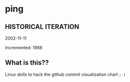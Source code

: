 # ping

## HISTORICAL ITERATION
2002-11-11

Incremented: 1988

## What is this?? 
Linux skills to hack the github commit visualization chart `;-)`
